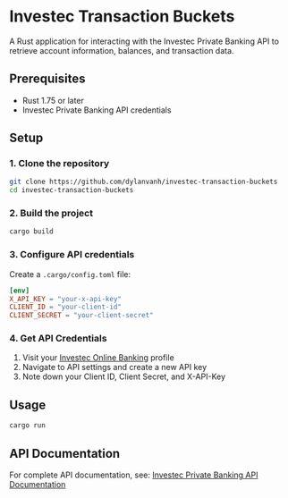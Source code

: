 # Investec Transaction Buckets

A Rust application for interacting with the Investec Private Banking API to retrieve account information, balances, and transaction data.

## Prerequisites

- Rust 1.75 or later
- Investec Private Banking API credentials

## Setup

### 1. Clone the repository

```bash
git clone https://github.com/dylanvanh/investec-transaction-buckets
cd investec-transaction-buckets
```

### 2. Build the project

```bash
cargo build
```

### 3. Configure API credentials

Create a `.cargo/config.toml` file:

```toml
[env]
X_API_KEY = "your-x-api-key"
CLIENT_ID = "your-client-id"
CLIENT_SECRET = "your-client-secret"
```

### 4. Get API Credentials

1. Visit your [Investec Online Banking](https://login.secure.investec.com) profile
2. Navigate to API settings and create a new API key
3. Note down your Client ID, Client Secret, and X-API-Key

## Usage

```bash
cargo run
```

## API Documentation

For complete API documentation, see: [Investec Private Banking API Documentation](https://developer.investec.com/za/api-products/documentation/SA_PB_Account_Information)
